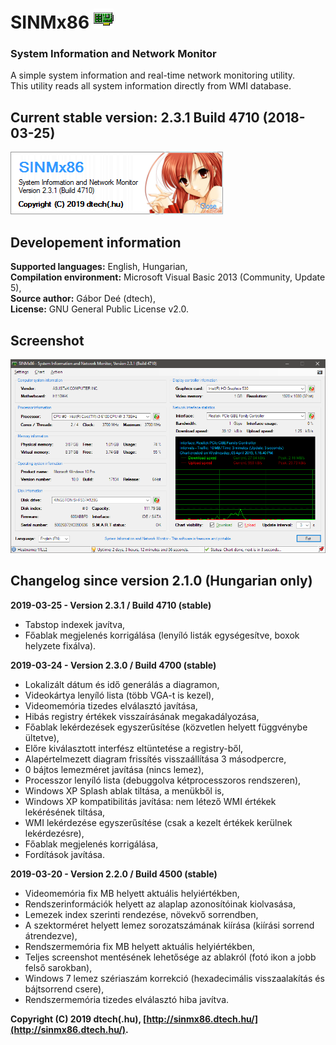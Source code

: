 # SINMx86 ![](Screenshots/SINMx86_Icon.gif)
### System Information and Network Monitor

A simple system information and real-time network monitoring utility.\
This utility reads all system information directly from WMI database.

## Current stable version: 2.3.1 Build 4710 (2018-03-25)

![](Screenshots/SINMx86_v2.3.1_About.png)

## Developement information

__Supported languages:__ English, Hungarian,\
__Compilation environment:__ Microsoft Visual Basic 2013 (Community, Update 5),\
__Source author:__ Gábor Deé (dtech),\
__License:__ GNU General Public License v2.0.

## Screenshot

![](Screenshots/SINMx86_v2.3.1_Win10.png)

## Changelog since version 2.1.0 (Hungarian only)

__2019-03-25 - Version 2.3.1 / Build 4710 (stable)__

- Tabstop indexek javítva,
- Főablak megjelenés korrigálása (lenyíló listák egységesítve, boxok helyzete fixálva).

__2019-03-24 - Version 2.3.0 / Build 4700 (stable)__

- Lokalizált dátum és idő generálás a diagramon,
- Videokártya lenyíló lista (több VGA-t is kezel),
- Videomemória tizedes elválasztó javítása,
- Hibás registry értékek visszaírásának megakadályozása,
- Főablak lekérdezések egyszerűsítése (közvetlen helyett függvénybe ültetve),
- Előre kiválasztott interfész eltüntetése a registry-ből,
- Alapértelmezett diagram frissítés visszaállítása 3 másodpercre,
- 0 bájtos lemezméret javítása (nincs lemez),
- Processzor lenyíló lista (debuggolva kétprocesszoros rendszeren),
- Windows XP Splash ablak tiltása, a menükből is,
- Windows XP kompatibilitás javítása: nem létező WMI értékek lekérésének tiltása,
- WMI lekérdezése egyszerűsítése (csak a kezelt értékek kerülnek lekérdezésre),
- Főablak megjelenés korrigálása,
- Fordítások javítása.

__2019-03-20 - Version 2.2.0 / Build 4500 (stable)__

- Videomemória fix MB helyett aktuális helyiértékben,
- Rendszerinformációk helyett az alaplap azonosítóinak kiolvasása,
- Lemezek index szerinti rendezése, növekvő sorrendben,
- A szektorméret helyett lemez sorozatszámának kiírása (kiírási sorrend átrendezve),
- Rendszermemória fix MB helyett aktuális helyiértékben,
- Teljes screenshot mentésének lehetősége az ablakról (fotó ikon a jobb felső sarokban),
- Windows 7 lemez szériaszám korrekció (hexadecimális visszaalakítás és bájtsorrend csere),
- Rendszermemória tizedes elválasztó hiba javítva.

__Copyright (C) 2019 dtech(.hu), [http://sinmx86.dtech.hu/](http://sinmx86.dtech.hu/).__
